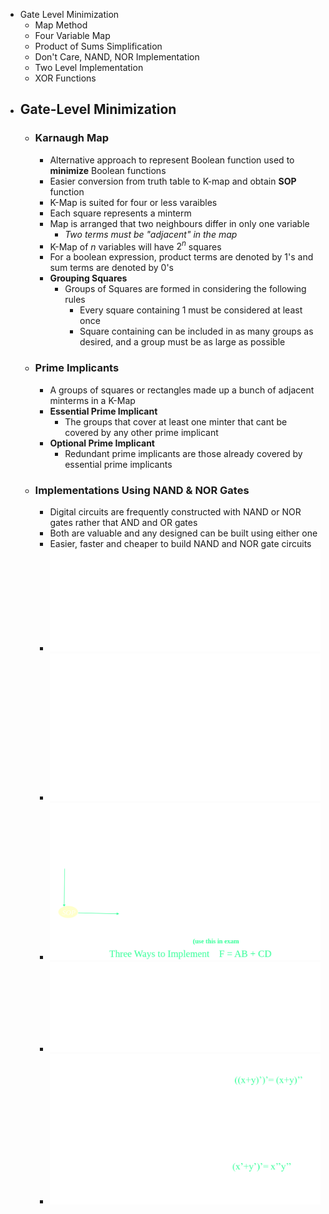 - Gate Level Minimization
	- Map Method
	- Four Variable Map
	- Product of Sums Simplification
	- Don't Care, NAND, NOR Implementation
	- Two Level Implementation
	- XOR Functions
- ## Gate-Level Minimization
	- ### Karnaugh Map
		- Alternative approach to represent Boolean function used to **minimize** Boolean functions
		- Easier conversion from truth table to K-map and obtain **SOP** function
		- K-Map is suited for four or less varaibles
		- Each square represents a minterm
		- Map is arranged that two neighbours differ in only one variable
			- *Two terms must be "adjacent" in the map*
		- K-Map of $n$ variables will have $2^n$ squares
		- For a boolean expression, product terms are denoted by 1's and sum terms are denoted by 0's
		- **Grouping Squares**
			- Groups of Squares are formed in considering the following rules
				- Every square containing 1 must be considered at least once
				- Square containing can be included in as many groups as desired, and a group must be as large as possible
	- ### Prime Implicants
		- A groups of squares or rectangles made up a bunch of adjacent minterms in a K-Map
		- **Essential Prime Implicant**
			- The groups that cover at least one minter that cant be covered by any other prime implicant
		- **Optional Prime Implicant**
			- Redundant prime implicants are those already covered by essential prime implicants
	- ### Implementations Using NAND & NOR Gates
		- Digital circuits are frequently constructed with NAND or NOR gates rather that AND and OR gates
		- Both are valuable and any designed can be built using either one
		- Easier, faster and cheaper to build NAND and NOR gate circuits
		- ![Screenshot from 2024-02-14 16-21-30.png](../assets/Screenshot_from_2024-02-14_16-21-30_1707945778942_0.png)
		- ![Screenshot from 2024-02-14 16-21-58.png](../assets/Screenshot_from_2024-02-14_16-21-58_1707945794391_0.png)
		- ![Screenshot from 2024-02-14 16-22-07.png](../assets/Screenshot_from_2024-02-14_16-22-07_1707945809404_0.png)
		- ![Screenshot from 2024-02-14 16-22-25.png](../assets/Screenshot_from_2024-02-14_16-22-25_1707945826696_0.png)
		- ![Screenshot from 2024-02-14 16-22-37.png](../assets/Screenshot_from_2024-02-14_16-22-37_1707945842965_0.png)